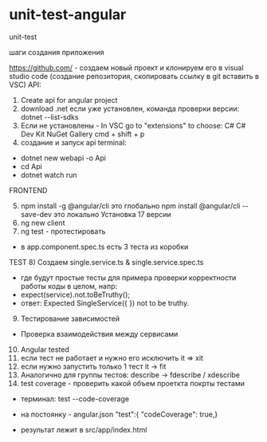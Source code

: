 # unit-test-angular
unit-test

шаги создания приложения


https://github.com/ - создаем новый проект и клонируем его в visual studio code (создание репозитория, скопировать ссылку в git  вставить в VSC)
API:
1) Create api for angular project
2) download .net если уже установлен, команда проверки версии:
dotnet --list-sdks 
3) Если не установлены - In VSC go to "extensions" to choose: C# C# Dev Kit NuGet Gallery 
cmd + shift + p
4) создание и запуск api terminal: 
- dotnet new webapi -o Api 
- cd Api 
- dotnet watch run

FRONTEND

5) npm install -g @angular/cli                  это глобально
npm install @angular/cli --save-dev             это локально Установка 17 версии
6) ng new client
7) ng test                                      - протестировать
- в app.component.spec.ts есть 3 теста из коробки


TEST
8) Создаем single.service.ts &  single.service.spec.ts 
- где будут простые тесты для примера проверки корректности работы коды в целом, напр:
- expect(service).not.toBeTruthy(); 
- ответ: Expected SingleService({  }) not to be truthy.
9) Тестирование зависимостей
- Проверка взаимодействия между сервисами
10) Angular tested
11) если тест не работает и нужно его исключить it => xit
12) если нужно запустить только 1 тест it -> fit
13) Аналогично для группы тестов: describe -> fdescribe  / xdescribe
14) test coverage - проверить какой объем проеткта покрты тестами 
- терминал: test --code-coverage
- на постоянку - angular.json "test":{ "codeCoverage": true,}

-  результат лежит в src/app/index.html 